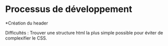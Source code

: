 # Processus de développement

*Création du header

Difficultés :
Trouver une structure html la plus simple possible pour éviter de complexifier le CSS. 
